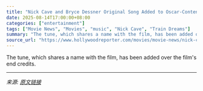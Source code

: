 ```yaml
---
title: "Nick Cave and Bryce Dessner Original Song Added to Oscar-Contending ‘Train Dreams’ (Exclusive)"
date: 2025-08-14T17:00:00+08:00
categories: ["entertainment"]
tags: ["Movie News", "Movies", "music", "Nick Cave", "Train Dreams"]
summary: "The tune, which shares a name with the film, has been added over the film's end credits."
source_url: "https://www.hollywoodreporter.com/movies/movie-news/nick-cave-bryce-dessner-song-contender-train-dreams-1236343366/"
---
```


The tune, which shares a name with the film, has been added over the film's end credits.

---

*来源: [原文链接](https://www.hollywoodreporter.com/movies/movie-news/nick-cave-bryce-dessner-song-contender-train-dreams-1236343366/)*
